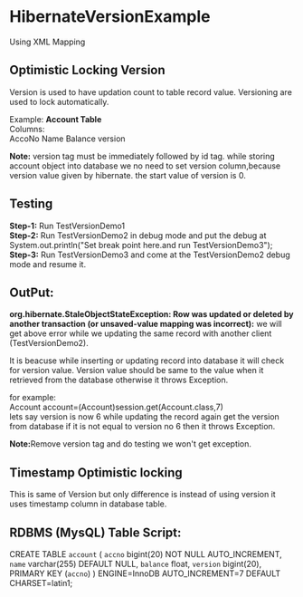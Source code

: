 # HibernateVersionExample
Using XML Mapping

Optimistic Locking Version
--------------------------
Version is used to have updation count to table record value.
Versioning are used to lock automatically.

Example:
<b>Account Table</b><br>
Columns:<br>
AccoNo
Name
Balance
version

<b>Note:</b> version tag must be immediately followed by id tag.
while storing account object into database we no need to set version column,because version value given by hibernate.
the start value of version is 0.

Testing
-------
<b>Step-1:</b> Run TestVersionDemo1 <br>
<b>Step-2:</b> Run TestVersionDemo2 in debug mode and put the debug at System.out.println("Set break point here.and run TestVersionDemo3");	<br>
<b>Step-3:</b> Run TestVersionDemo3 and come at the TestVersionDemo2 debug mode and resume it.

OutPut:
------
<b>org.hibernate.StaleObjectStateException: Row was updated or deleted by another transaction (or unsaved-value mapping was incorrect):</b>
we will get above error while we updating the same record with another client (TestVersionDemo2).

It is beacuse while inserting or updating record into database it will check for version value. Version value should be same
to the value when it retrieved from the database otherwise it throws Exception.

for example: <br>
Account account=(Account)session.get(Account.class,7)<br>
lets say version is now 6
while updating the record again get the version from database if it is not equal to version no 6 then
it throws Exception.

<b>Note:</b>Remove version tag and do testing we won't get exception.
 
Timestamp Optimistic locking
------------------------------
This is same of Version but only difference is instead of using version it uses timestamp column in database table.



RDBMS (MysQL) Table Script:
---------------------------

CREATE TABLE `account` (
  `accno` bigint(20) NOT NULL AUTO_INCREMENT,
  `name` varchar(255) DEFAULT NULL,
  `balance` float,
  `version` bigint(20),
  PRIMARY KEY (`accno`)
) ENGINE=InnoDB AUTO_INCREMENT=7 DEFAULT CHARSET=latin1;


